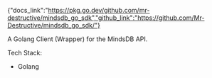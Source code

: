{"docs_link":"https://pkg.go.dev/github.com/mr-destructive/mindsdb_go_sdk","github_link":"https://github.com/Mr-Destructive/mindsdb_go_sdk/"}

<p>A Golang Client (Wrapper) for the MindsDB API.</p>
<p>Tech Stack:</p>
<ul>
<li>Golang</li>
</ul>
